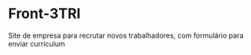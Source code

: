 # Front-3TRI
Site de empresa para recrutar novos trabalhadores, com formulário para enviar curriculum
